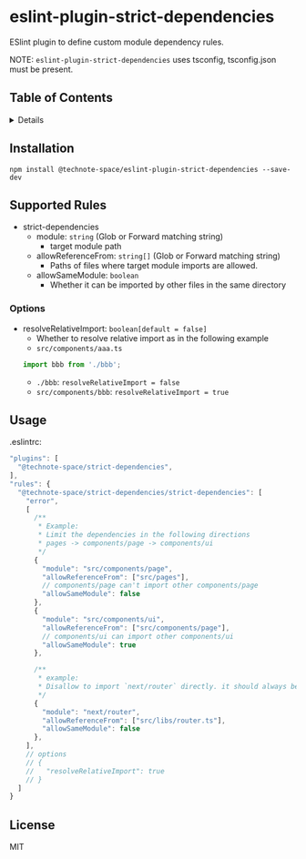 # eslint-plugin-strict-dependencies

ESlint plugin to define custom module dependency rules.

NOTE: `eslint-plugin-strict-dependencies` uses tsconfig, tsconfig.json must be present.

## Table of Contents

<!-- START doctoc generated TOC please keep comment here to allow auto update -->
<!-- DON'T EDIT THIS SECTION, INSTEAD RE-RUN doctoc TO UPDATE -->
<details>
<summary>Details</summary>

</details>
<!-- END doctoc generated TOC please keep comment here to allow auto update -->

## Installation

```
npm install @technote-space/eslint-plugin-strict-dependencies --save-dev
```

## Supported Rules

- strict-dependencies
  - module: `string` (Glob or Forward matching string)
    - target module path
  - allowReferenceFrom: `string[]` (Glob or Forward matching string)
    - Paths of files where target module imports are allowed.
  - allowSameModule: `boolean`
    - Whether it can be imported by other files in the same directory

### Options

- resolveRelativeImport: `boolean[default = false]`
  - Whether to resolve relative import as in the following example
  - `src/components/aaa.ts`
   ```typescript
   import bbb from './bbb';
   ```
     - `./bbb`: `resolveRelativeImport = false`
     - `src/components/bbb`: `resolveRelativeImport = true`

## Usage

.eslintrc:

```js
"plugins": [
  "@technote-space/strict-dependencies",
],
"rules": {
  "@technote-space/strict-dependencies/strict-dependencies": [
    "error",
    [
      /**
       * Example:
       * Limit the dependencies in the following directions
       * pages -> components/page -> components/ui
       */
      {
        "module": "src/components/page",
        "allowReferenceFrom": ["src/pages"],
        // components/page can't import other components/page
        "allowSameModule": false
      },
      {
        "module": "src/components/ui",
        "allowReferenceFrom": ["src/components/page"],
        // components/ui can import other components/ui
        "allowSameModule": true
      },

      /**
       * example:
       * Disallow to import `next/router` directly. it should always be imported using `libs/router.ts`.
       */
      {
        "module": "next/router",
        "allowReferenceFrom": ["src/libs/router.ts"],
        "allowSameModule": false
      },
    ],
    // options
    // {
    //   "resolveRelativeImport": true
    // }
  ]
}

```


## License

MIT
